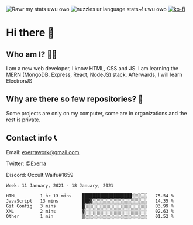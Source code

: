 ![Rawr my stats uwu owo](https://github-readme-stats.vercel.app/api?username=Exerra&show_icons=true&theme=buefy)
![nuzzles ur language stats~! uwu owo](https://github-readme-stats.vercel.app/api/top-langs/?username=Exerra&layout=compact)
[![ko-fi](https://www.ko-fi.com/img/githubbutton_sm.svg)](https://ko-fi.com/X8X130H96)
# Hi there 👋
## Who am I? 🙋‍♀️
I am a new web developer, I know HTML, CSS and JS. I am learning the MERN (MongoDB, Express, React, NodeJS) stack. Afterwards, I will learn ElectronJS
## Why are there so few repositories? 🤔
Some projects are only on my computer, some are in organizations and the rest is private.
## Contact info 📞
Email: [exerrawork@gmail.com](mailto:exerrawork@gmail.com)

Twitter: [@Exerra](https://twitter.com/exerra)

Discord: Occult Waifu#1659

<!--START_SECTION:waka-->
```text
Week: 11 January, 2021 - 18 January, 2021

HTML         1 hr 13 mins    ███████████████████░░░░░░   75.54 % 
JavaScript   13 mins         ███▓░░░░░░░░░░░░░░░░░░░░░   14.35 % 
Git Config   3 mins          █░░░░░░░░░░░░░░░░░░░░░░░░   03.99 % 
XML          2 mins          ▓░░░░░░░░░░░░░░░░░░░░░░░░   02.63 % 
Other        1 min           ▒░░░░░░░░░░░░░░░░░░░░░░░░   01.52 % 
```
<!--END_SECTION:waka-->
